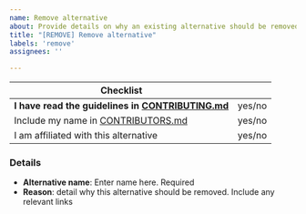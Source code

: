 ```yaml
---
name: Remove alternative
about: Provide details on why an existing alternative should be removed.
title: "[REMOVE] Remove alternative"
labels: 'remove'
assignees: ''

---
```


[//]: # ( Fill out to the best of your ability. )
[//]: # ( If an item is not applicable, feel free to remove the line. )

| Checklist |   |
| --------- | - |
| **I have read the guidelines in [CONTRIBUTING.md]** | yes/no |
| Include my name in [CONTRIBUTORS.md]                | yes/no |
| I am affiliated with this alternative               | yes/no |

### Details

- **Alternative name**: Enter name here. Required
- **Reason**: detail why this alternative should be removed. Include any relevant links

[CONTRIBUTING.md]: ../blob/master/CONTRIBUTING.md
[CONTRIBUTORS.md]: ../blob/master/CONTRIBUTORS.md
